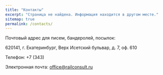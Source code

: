 ```yaml
---
title: "Контакты"
excerpt: "Страница не найдена. Информация находится в другом месте."
sitemap: true
permalink: /contacts/
---
```




Почтовый адрес для писем, бандеролей, посылок:

620141, г. Екатеринбург, Верх Исетский бульвар, д. 7, оф. 610



Телефон: +7 (343)



Электронная почта: office@railconsult.ru
